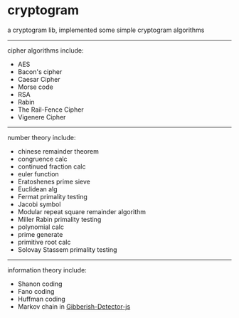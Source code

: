 # cryptogram

a cryptogram lib, implemented some simple cryptogram algorithms

---

cipher algorithms include:

* AES
* Bacon's cipher
* Caesar Cipher
* Morse code
* RSA
* Rabin
* The Rail-Fence Cipher
* Vigenere Cipher

---

number theory include:

* chinese remainder theorem
* congruence calc
* continued fraction calc
* euler function
* Eratoshenes prime sieve
* Euclidean alg
* Fermat primality testing
* Jacobi symbol
* Modular repeat square remainder algorithm
* Miller Rabin primality testing
* polynomial calc
* prime generate
* primitive root calc
* Solovay Stassem primality testing

---

information theory include:

* Shanon coding
* Fano coding
* Huffman coding
* Markov chain in [Gibberish-Detector-js](https://github.com/LyleMi/Gibberish-Detector-js)
